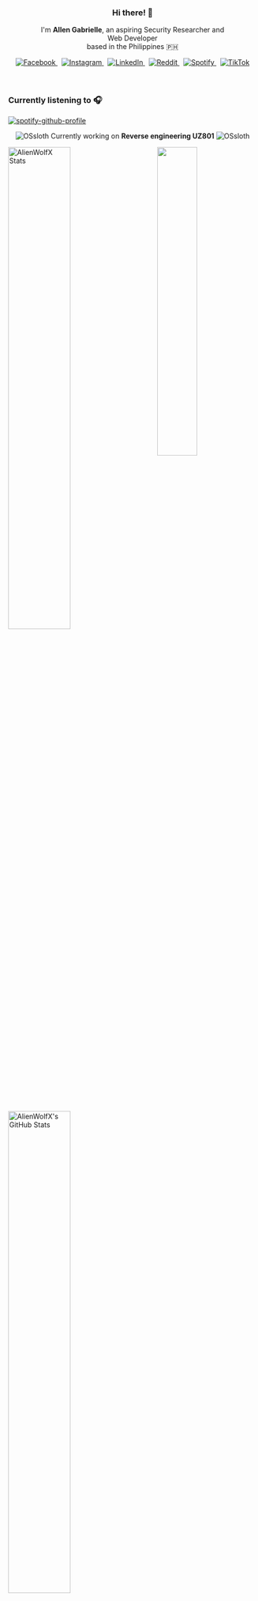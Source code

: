 <!-- AlienWolfX -->
<div align="center">
  <!-- Profile Banner -->
<!--   <img src="assets/banner.png" alt="Banner" /> -->
  
  <!-- Introduction -->
  <div>
    <h3>Hi there! 👋</h3>
    <p>
      I'm <strong>Allen Gabrielle</strong>, an aspiring Security Researcher and<br/>
      Web Developer<br/>
      based in the Philippines 🇵🇭
    </p>
  </div>

  <!-- Social Media Badges -->
  <div>
    <a href="https://facebook.com/cruizallen">
      <img src="https://img.shields.io/badge/Facebook-%231877F2.svg?logo=Facebook&logoColor=white" alt="Facebook"/>
    </a>&nbsp;
    <a href="https://instagram.com/cruizallen">
      <img src="https://img.shields.io/badge/Instagram-%23E4405F.svg?logo=Instagram&logoColor=white" alt="Instagram"/>
    </a>&nbsp;
    <a href="https://www.linkedin.com/in/cruizallen">
      <img src="https://img.shields.io/badge/LinkedIn-0A66C2?logo=linkedin&logoColor=white" alt="LinkedIn"/>
    </a>&nbsp;
    <a href="https://www.reddit.com/user/AlienWolfX05">
      <img src="https://img.shields.io/badge/Reddit-FF4500?logo=reddit&logoColor=white" alt="Reddit"/>
    </a>&nbsp;
    <a href="https://open.spotify.com/user/eui8z7q3mzgrl6ogni10r05f6">
      <img src="https://img.shields.io/badge/Spotify-1ED760?logo=spotify&logoColor=white" alt="Spotify"/>
    </a>&nbsp;
    <a href="https://www.tiktok.com/@cruizallen">
      <img src="https://img.shields.io/badge/TikTok-black?logo=tiktok&logoColor=white" alt="TikTok"/>
    </a>
  </div>
</div>

<br />
<br />

### Currently listening to 🎧

<div align="left">

[![spotify-github-profile](https://spotify-github-profile.kittinanx.com/api/view?uid=eui8z7q3mzgrl6ogni10r05f6&cover_image=true&theme=novatorem&show_offline=true&background_color=121212&interchange=false&bar_color=fb8c00&bar_color_cover=false)](https://spotify-github-profile.kittinanx.com/api/view?uid=eui8z7q3mzgrl6ogni10r05f6&redirect=true)

</div>

<div align="center">

![OSsloth](https://git.io/OSsloth) Currently working on **Reverse engineering UZ801** ![OSsloth](https://git.io/OSsloth)

</div>

<img width="40%" align="right" src="https://i.imgur.com/L9apCTO.png"/> 

<img width="50%" src="https://gh-readme-profile.vercel.app/api?username=AlienWolfX&theme=dark&hide_border=true&icon_color=FB8C00&hide_stroke=true&title=Stats&text_color=FEFEFE&username_color=FB8C00&photo_quality=90%" alt="AlienWolfX Stats" />

<img width="50%" src="https://nirzak-streak-stats.vercel.app?user=AlienWolfX&theme=dark&hide_border=true" alt="AlienWolfX's GitHub Stats" />

<br />


[![Ashutosh's github activity graph](https://github-readme-activity-graph.vercel.app/graph?username=AlienWolfX&hide_border=true&custom_title=Activity%20Graph&line=FB8C00&color=ffffff&theme=react-dark)](https://github.com/AlienWolfX)

<div align="center">

<!--START_SECTION:waka-->
![Profile Views](http://img.shields.io/badge/Profile%20Views-24-blue)

📊 **This Week I Spent My Time On** 

```text
🕑︎ Time Zone: Asia/Manila

💬 Programming Languages: 
Blade Template           3 hrs 34 mins       ███████░░░░░░░░░░░░░░░░░░   26.55 % 
Java                     3 hrs 7 mins        ██████░░░░░░░░░░░░░░░░░░░   23.20 % 
Markdown                 2 hrs 25 mins       █████░░░░░░░░░░░░░░░░░░░░   18.06 % 
Bash                     46 mins             █░░░░░░░░░░░░░░░░░░░░░░░░   05.71 % 
JavaScript               43 mins             █░░░░░░░░░░░░░░░░░░░░░░░░   05.43 % 

🔥 Editors: 
VS Code                  11 hrs 29 mins      █████████████████████░░░░   85.36 % 
Android Studio           1 hr 58 mins        ████░░░░░░░░░░░░░░░░░░░░░   14.64 % 

🐱‍💻 Projects: 
UZ801-USB_MODEM          4 hrs 53 mins       █████████░░░░░░░░░░░░░░░░   36.38 % 
Sundial                  4 hrs 26 mins       ████████░░░░░░░░░░░░░░░░░   33.00 % 
Arf                      3 hrs 17 mins       ██████░░░░░░░░░░░░░░░░░░░   24.41 % 
WeatherSnap              39 mins             █░░░░░░░░░░░░░░░░░░░░░░░░   04.87 % 
binwalk                  10 mins             ░░░░░░░░░░░░░░░░░░░░░░░░░   01.35 % 

💻 Operating System: 
Windows                  13 hrs 27 mins      █████████████████████████   100.00 % 
```


 Last Updated on 09/05/2025 16:25:40 UTC
<!--END_SECTION:waka-->

</div>
